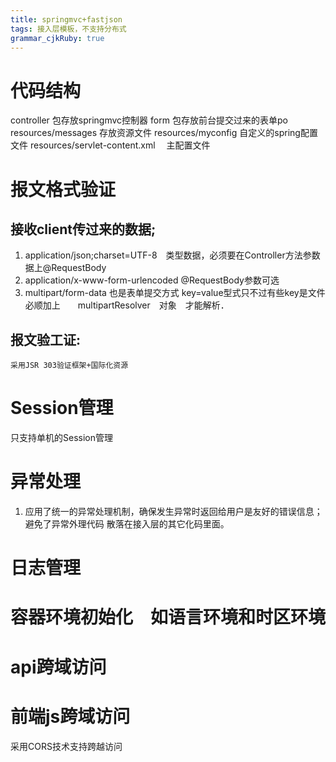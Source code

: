 ```yaml
---
title: springmvc+fastjson
tags: 接入层模板，不支持分布式
grammar_cjkRuby: true
---
```

# 代码结构
controller 包存放springmvc控制器
form  包存放前台提交过来的表单po
resources/messages 存放资源文件
resources/myconfig 自定义的spring配置文件
resources/servlet-content.xml 　主配置文件

# 报文格式验证
## 接收client传过来的数据;
1. application/json;charset=UTF-8　类型数据，必须要在Controller方法参数据上@RequestBody
2. application/x-www-form-urlencoded   @RequestBody参数可选
3. multipart/form-data  也是表单提交方式  key=value型式只不过有些key是文件
    必顺加上　　multipartResolver　对象　才能解析．
## 报文验工证:
    采用JSR 303验证框架+国际化资源

# Session管理
只支持单机的Session管理

# 异常处理
1. 应用了统一的异常处理机制，确保发生异常时返回给用户是友好的错误信息；避免了异常外理代码
散落在接入层的其它化码里面。

# 日志管理

# 容器环境初始化　如语言环境和时区环境

# api跨域访问

# 前端js跨域访问
采用CORS技术支持跨越访问


